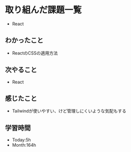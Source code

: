 # 取り組んだ課題一覧
- React
## わかったこと
- ReactのCSSの適用方法
## 次やること
- React
## 感じたこと
- Tailwindが使いやすい、けど管理しにくいような気配もする
## 学習時間
- Today:5h
- Month:164h
